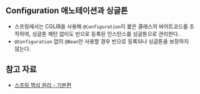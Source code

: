 ## Configuration 애노테이션과 싱글톤

- 스프링에서는 CGLIB을 사용해 `@Configuration`이 붙은 클래스의 바이트코드를 조작하여, 싱글톤 패턴 없이도 빈으로 등록된 인스턴스를 싱글톤으로 관리한다.
- `@Configuration` 없이 `@Bean`만 사용할 경우 빈으로 등록되나 싱글톤을 보장하지 않는다.

## 참고 자료

- [스프링 핵심 원리 - 기본편](https://www.inflearn.com/course/%EC%8A%A4%ED%94%84%EB%A7%81-%ED%95%B5%EC%8B%AC-%EC%9B%90%EB%A6%AC-%EA%B8%B0%EB%B3%B8%ED%8E%B8)